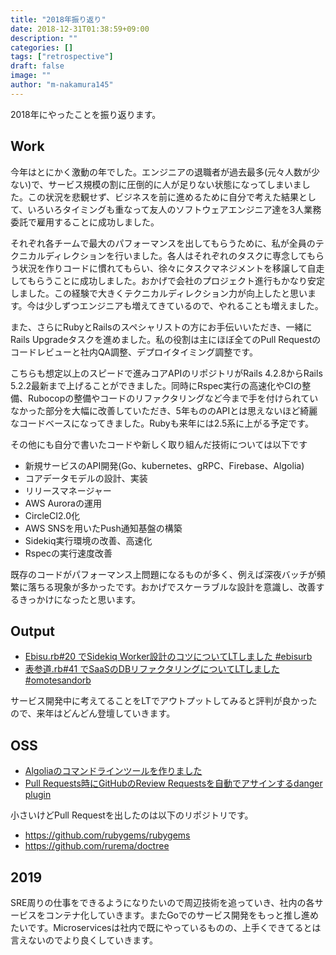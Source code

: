 ```yaml
---
title: "2018年振り返り"
date: 2018-12-31T01:38:59+09:00
description: ""
categories: []
tags: ["retrospective"]
draft: false
image: ""
author: "m-nakamura145"
---
```


2018年にやったことを振り返ります。

## Work

今年はとにかく激動の年でした。エンジニアの退職者が過去最多(元々人数が少ない)で、サービス規模の割に圧倒的に人が足りない状態になってしまいました。この状況を悲観せず、ビジネスを前に進めるために自分で考えた結果として、いろいろタイミングも重なって友人のソフトウェアエンジニア達を3人業務委託で雇用することに成功しました。

それぞれ各チームで最大のパフォーマンスを出してもらうために、私が全員のテクニカルディレクションを行いました。各人はそれぞれのタスクに専念してもらう状況を作りコードに慣れてもらい、徐々にタスクマネジメントを移譲して自走してもらうことに成功しました。おかげで会社のプロジェクト進行もかなり安定しました。この経験で大きくテクニカルディレクション力が向上したと思います。今は少しずつエンジニアも増えてきているので、やれることも増えました。

また、さらにRubyとRailsのスペシャリストの方にお手伝いいただき、一緒にRails Upgradeタスクを進めました。私の役割は主にほぼ全てのPull Requestのコードレビューと社内QA調整、デプロイタイミング調整です。

こちらも想定以上のスピードで進みコアAPIのリポジトリがRails 4.2.8からRails 5.2.2最新まで上げることができました。同時にRspec実行の高速化やCIの整備、Rubocopの整備やコードのリファクタリングなど今まで手を付けられていなかった部分を大幅に改善していただき、5年もののAPIとは思えないほど綺麗なコードベースになってきました。Rubyも来年には2.5系に上がる予定です。

その他にも自分で書いたコードや新しく取り組んだ技術については以下です

- 新規サービスのAPI開発(Go、kubernetes、gRPC、Firebase、Algolia)
- コアデータモデルの設計、実装
- リリースマネージャー
- AWS Auroraの運用
- CircleCI2.0化
- AWS SNSを用いたPush通知基盤の構築
- Sidekiq実行環境の改善、高速化
- Rspecの実行速度改善

既存のコードがパフォーマンス上問題になるものが多く、例えば深夜バッチが頻繁に落ちる現象が多かったです。おかげでスケーラブルな設計を意識し、改善するきっかけになったと思います。

## Output

- [Ebisu.rb#20 でSidekiq Worker設計のコツについてLTしました #ebisurb](https://www.m-nakamura145.com/post/2018/11/29/ebisu-rb-20/)
- [表参道.rb#41 でSaaSのDBリファクタリングについてLTしました #omotesandorb](https://www.m-nakamura145.com/post/2018/12/06/omotesando-rb-41/)

サービス開発中に考えてることをLTでアウトプットしてみると評判が良かったので、来年はどんどん登壇していきます。

## OSS

- [Algoliaのコマンドラインツールを作りました](https://www.m-nakamura145.com/post/2018/11/22/algolia-command-line-tool/)
- [Pull Requests時にGitHubのReview Requestsを自動でアサインするdanger plugin](https://www.m-nakamura145.com/post/2018/12/01/danger-review-requests/)

小さいけどPull Requestを出したのは以下のリポジトリです。

- https://github.com/rubygems/rubygems
- https://github.com/rurema/doctree

## 2019

SRE周りの仕事をできるようになりたいので周辺技術を追っていき、社内の各サービスをコンテナ化していきます。またGoでのサービス開発をもっと推し進めたいです。Microservicesは社内で既にやっているものの、上手くできてるとは言えないのでより良くしていきます。
